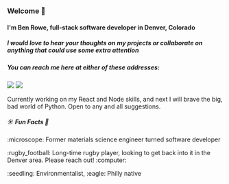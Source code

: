 ### Welcome 👋


#### I'm Ben Rowe, full-stack software developer in Denver, Colorado

##### I would love to hear your thoughts on my projects or collaborate on anything that could use some extra attention 

##### You can reach me here at either of these addresses:
<div>
    <a href='mailto:browe495@gmail.com?subject=[Github]' ><img src='https://img.shields.io/badge/Gmail-D14836?style=for-the-badge&logo=gmail&logoColor=white' /></a>
    <a href='http://www.linkedin.com/ben-rowe-tech/' ><img src='https://img.shields.io/badge/LinkedIn-0077B5?style=for-the-badge&logo=linkedin&logoColor=white' /></a>
</div>

<p>Currently working on my React and Node skills, and next I will brave the big, bad world of Python. Open to any and all suggestions.
</p>


<!--
**benjamin787/benjamin787** is a ✨ _special_ ✨ repository because its `README.md` (this file) appears on your GitHub profile.

Here are some ideas to get you started:

- 🔭 I’m currently working on ...
- 🌱 I’m currently learning ...
- 👯 I’m looking to collaborate on ...
- 🤔 I’m looking for help with ...
- 💬 Ask me about ...
- 📫 How to reach me: ...
- 😄 Pronouns: ...
- ⚡ Fun fact: ...
-->

##### :sunny:   Fun Facts   :confetti_ball:
<p>:microscope: Former materials science engineer turned software developer</p>
<p>
    :rugby_football: Long-time rugby player, looking to get back into it in the Denver area. Please reach out! :computer:
</p>
<p>:seedling: Environmentalist, :eagle: Philly native</p>

